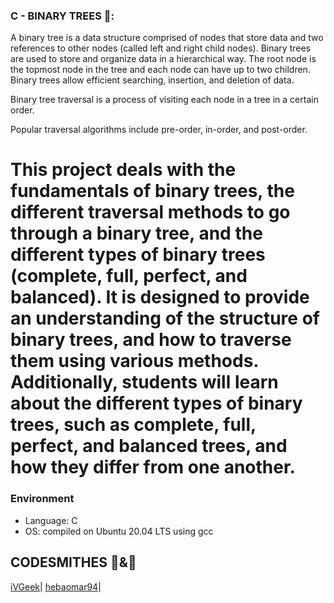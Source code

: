 ### C - BINARY TREES 🌴:

A binary tree is a data structure comprised of nodes that store data and two references to other nodes (called left and right child nodes). 
Binary trees are used to store and organize data in a hierarchical way. 
The root node is the topmost node in the tree and each node can have up to two children. Binary trees allow efficient searching, insertion, and deletion of data. 

Binary tree traversal is a process of visiting each node in a tree in a certain order. 

Popular traversal algorithms include pre-order, in-order, and post-order.



# This project deals with the fundamentals of binary trees, the different traversal methods to go through a binary tree, and the different types of binary trees (complete, full, perfect, and balanced). It is designed to provide an understanding of the structure of binary trees, and how to traverse them using various methods. Additionally, students will learn about the different types of binary trees, such as complete, full, perfect, and balanced trees, and how they differ from one another.


### Environment
* Language:  C
* OS: compiled on Ubuntu 20.04 LTS using gcc

## CODESMITHES 🦊&🌻

[iVGeek](https://github.com/iVGeek)|
[hebaomar94](https://github.com/hebaomar94)|

